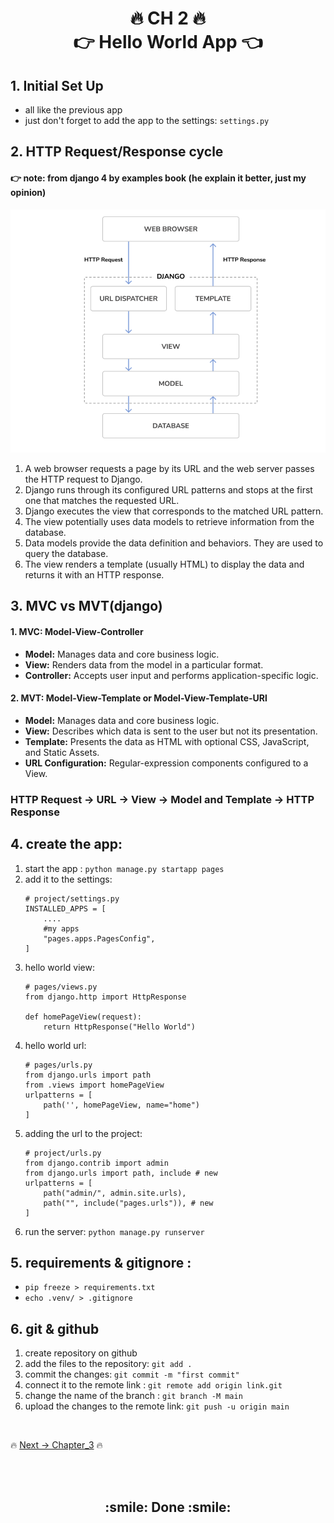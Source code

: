 <h1 align='center'>🔥 CH 2 🔥 <br> 👉 Hello World App 👈</h1>

## 1. Initial Set Up
- all like the previous app
- just don't forget to add the app to the settings: `settings.py`

## 2. HTTP Request/Response cycle
#### 👉 note: from django 4 by examples book (he explain it better, just my opinion)
![request/response cycle](./images/django_architecture.png)

1. A web browser requests a page by its URL and the web server passes the HTTP request to Django.
2. Django runs through its configured URL patterns and stops at the first one that matches the requested URL.
3. Django executes the view that corresponds to the matched URL pattern.
4. The view potentially uses data models to retrieve information from the database.
5. Data models provide the data definition and behaviors. They are used to query the database.
6. The view renders a template (usually HTML) to display the data and returns it with an HTTP response.

## 3. MVC vs MVT(django)
#### 1. MVC: Model-View-Controller
- **Model:** Manages data and core business logic.
- **View:** Renders data from the model in a particular format.
- **Controller:** Accepts user input and performs application-specific logic.

#### 2. MVT: Model-View-Template or Model-View-Template-URl
- **Model:** Manages data and core business logic.
- **View:** Describes which data is sent to the user but not its presentation.
- **Template:** Presents the data as HTML with optional CSS, JavaScript, and Static Assets.
- **URL Configuration:** Regular-expression components configured to a View.

### HTTP Request -> URL -> View -> Model and Template -> HTTP Response

## 4. create the app:
1. start the app : `python manage.py startapp pages`
2. add it to the settings: 
    ```
    # project/settings.py
    INSTALLED_APPS = [
        ....
        #my apps
        "pages.apps.PagesConfig",
    ]
    ```
3. hello world view:
    ```
    # pages/views.py
    from django.http import HttpResponse

    def homePageView(request):
        return HttpResponse("Hello World")
    ```
4. hello world url:
    ```
    # pages/urls.py
    from django.urls import path
    from .views import homePageView
    urlpatterns = [
        path('', homePageView, name="home")
    ]
    ```
5. adding the url to the project:
    ```
    # project/urls.py
    from django.contrib import admin
    from django.urls import path, include # new
    urlpatterns = [
        path("admin/", admin.site.urls),
        path("", include("pages.urls")), # new
    ]
    ```
6. run the server: `python manage.py runserver`

## 5. requirements & gitignore : 
- `pip freeze > requirements.txt`
- `echo .venv/ > .gitignore`


## 6. git & github
1. create repository on github
2. add the files to the repository: `git add .`
3. commit the changes: `git commit -m "first commit"`
4. connect it to the remote link : `git remote add origin link.git`
5. change the name of the branch : `git branch -M main`
6. upload the changes to the remote link: `git push -u origin main`

<br>

🔥 [Next -> Chapter_3](https://github.com/MansAlien/DFB_Revision/blob/main/Ch_3-pages_app.md) 🔥

<br>
<br>

<h2 align="center"> :smile: Done :smile: </h2>
